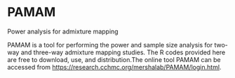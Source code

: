 # PAMAM
Power analysis for admixture mapping

PAMAM is a tool for performing the power and sample size analysis for two-way and three-way admixture mapping studies.
The R codes provided here are free to download, use, and distribution.The online tool PAMAM can be accessed from
https://research.cchmc.org/mershalab/PAMAM/login.html.
